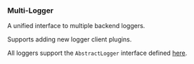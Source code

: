 ### Multi-Logger

A unified interface to multiple backend loggers.

Supports adding new logger client plugins.

All loggers support the `AbstractLogger` interface defined [here](abstract_logger.py).